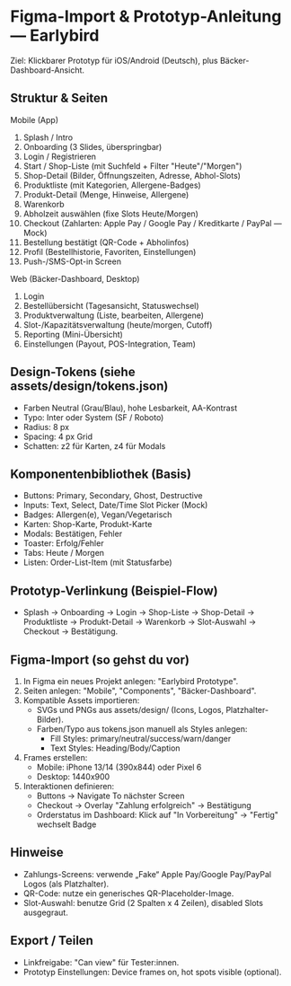 # Figma-Import & Prototyp-Anleitung — Earlybird

Ziel: Klickbarer Prototyp für iOS/Android (Deutsch), plus Bäcker-Dashboard-Ansicht.

## Struktur & Seiten

Mobile (App)
1. Splash / Intro
2. Onboarding (3 Slides, überspringbar)
3. Login / Registrieren
4. Start / Shop-Liste (mit Suchfeld + Filter "Heute"/"Morgen")
5. Shop-Detail (Bilder, Öffnungszeiten, Adresse, Abhol-Slots)
6. Produktliste (mit Kategorien, Allergene-Badges)
7. Produkt-Detail (Menge, Hinweise, Allergene)
8. Warenkorb
9. Abholzeit auswählen (fixe Slots Heute/Morgen)
10. Checkout (Zahlarten: Apple Pay / Google Pay / Kreditkarte / PayPal — Mock)
11. Bestellung bestätigt (QR-Code + Abholinfos)
12. Profil (Bestellhistorie, Favoriten, Einstellungen)
13. Push-/SMS-Opt-in Screen

Web (Bäcker-Dashboard, Desktop)
1. Login
2. Bestellübersicht (Tagesansicht, Statuswechsel)
3. Produktverwaltung (Liste, bearbeiten, Allergene)
4. Slot-/Kapazitätsverwaltung (heute/morgen, Cutoff)
5. Reporting (Mini-Übersicht)
6. Einstellungen (Payout, POS-Integration, Team)

## Design-Tokens (siehe assets/design/tokens.json)
- Farben Neutral (Grau/Blau), hohe Lesbarkeit, AA-Kontrast
- Typo: Inter oder System (SF / Roboto)
- Radius: 8 px
- Spacing: 4 px Grid
- Schatten: z2 für Karten, z4 für Modals

## Komponentenbibliothek (Basis)
- Buttons: Primary, Secondary, Ghost, Destructive
- Inputs: Text, Select, Date/Time Slot Picker (Mock)
- Badges: Allergen(e), Vegan/Vegetarisch
- Karten: Shop-Karte, Produkt-Karte
- Modals: Bestätigen, Fehler
- Toaster: Erfolg/Fehler
- Tabs: Heute / Morgen
- Listen: Order-List-Item (mit Statusfarbe)

## Prototyp-Verlinkung (Beispiel-Flow)
- Splash → Onboarding → Login → Shop-Liste → Shop-Detail → Produktliste → Produkt-Detail → Warenkorb → Slot-Auswahl → Checkout → Bestätigung.

## Figma-Import (so gehst du vor)
1. In Figma ein neues Projekt anlegen: "Earlybird Prototype".
2. Seiten anlegen: "Mobile", "Components", "Bäcker-Dashboard".
3. Kompatible Assets importieren:
   - SVGs und PNGs aus assets/design/ (Icons, Logos, Platzhalter-Bilder).
   - Farben/Typo aus tokens.json manuell als Styles anlegen:
     - Fill Styles: primary/neutral/success/warn/danger
     - Text Styles: Heading/Body/Caption
4. Frames erstellen:
   - Mobile: iPhone 13/14 (390x844) oder Pixel 6
   - Desktop: 1440x900
5. Interaktionen definieren:
   - Buttons → Navigate To nächster Screen
   - Checkout → Overlay "Zahlung erfolgreich" → Bestätigung
   - Orderstatus im Dashboard: Klick auf "In Vorbereitung" → "Fertig" wechselt Badge

## Hinweise
- Zahlungs-Screens: verwende „Fake“ Apple Pay/Google Pay/PayPal Logos (als Platzhalter).
- QR-Code: nutze ein generisches QR-Placeholder-Image.
- Slot-Auswahl: benutze Grid (2 Spalten x 4 Zeilen), disabled Slots ausgegraut.

## Export / Teilen
- Linkfreigabe: "Can view" für Tester:innen.
- Prototyp Einstellungen: Device frames on, hot spots visible (optional).

